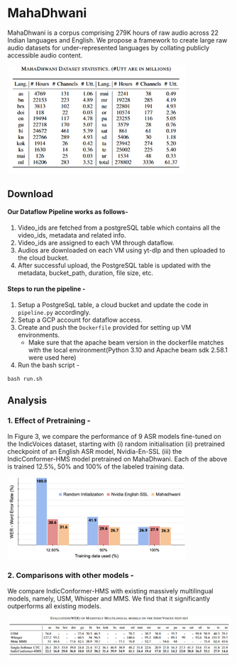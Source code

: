 # MahaDhwani
MahaDhwani is a corpus comprising 279K hours of raw audio across 22 Indian languages and English. We propose a framework to create large raw audio datasets for under-represented languages by collating publicly accessible audio content.

<img width="400" alt="MahaDhwani stats" src="https://github.com/AI4Bharat/MahaDhwani/blob/master/stats/mahadhwani%20stats.png" />

## Download 

#### Our Dataflow Pipeline works as follows-
1. Video_ids are fetched from a postgreSQL table which contains all the video_ids, metadata and related info.
2. Video_ids are assigned to each VM through dataflow.
3. Audios are downloaded on each VM using yt-dlp and then uploaded to the cloud bucket.
4. After successful upload, the PostgreSQL table is updated with the metadata, bucket_path, duration, file size, etc.

#### Steps to run the pipeline -
1. Setup a PostgreSqL table, a cloud bucket and update the code in ```pipeline.py``` accordingly.
2. Setup a GCP account for dataflow access.
3. Create and push the ```Dockerfile``` provided for setting up VM environments.
      - Make sure that the apache beam version in the dockerfile matches with the local environment(Python 3.10 and Apache beam sdk 2.58.1 were used here)
4. Run the bash script - 
```
bash run.sh
```

## Analysis
### 1. Effect of Pretraining -
In Figure 3, we compare the performance of 9 ASR models fine-tuned on the IndicVoices dataset, starting with (i) random initialisation (ii) pretrained checkpoint of an English ASR model, Nvidia-En-SSL (iii) the IndicConformer-HMS model pretrained on MahaDhwani. Each of the above is trained 12.5%, 50% and 100% of the labeled training data.

<img width="400" alt="MahaDhwani eval" src="https://github.com/AI4Bharat/MahaDhwani/blob/master/stats/IV12.5%20(1).png" />

### 2. Comparisons with other models -
We compare IndicConformer-HMS with existing massively multilingual models, namely, USM, Whisper and MMS. We find that it significantly outperforms all existing models.

<img width="700" alt="MahaDhwani pretrained ckpt comparison" src="https://github.com/AI4Bharat/MahaDhwani/blob/master/stats/mahadhwani%20eval.png" />
